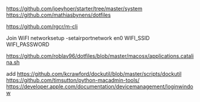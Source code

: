 https://github.com/joeyhoer/starter/tree/master/system
https://github.com/mathiasbynens/dotfiles

https://github.com/rgcr/m-cli

Join WiFI
networksetup -setairportnetwork en0 WIFI_SSID WIFI_PASSWORD

https://github.com/roblav96/dotfiles/blob/master/macosx/applications.catalina.sh

add
https://github.com/kcrawford/dockutil/blob/master/scripts/dockutil
https://github.com/timsutton/python-macadmin-tools/
https://developer.apple.com/documentation/devicemanagement/loginwindow
